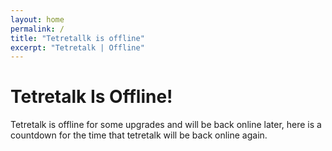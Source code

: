 ```yaml
---
layout: home
permalink: /
title: "Tetretallk is offline"
excerpt: "Tetretalk | Offline"
---
```

# Tetretalk Is Offline!
Tetretalk is offline for some upgrades and will be back online later, here is a countdown for the time that tetretalk will be back online again.
